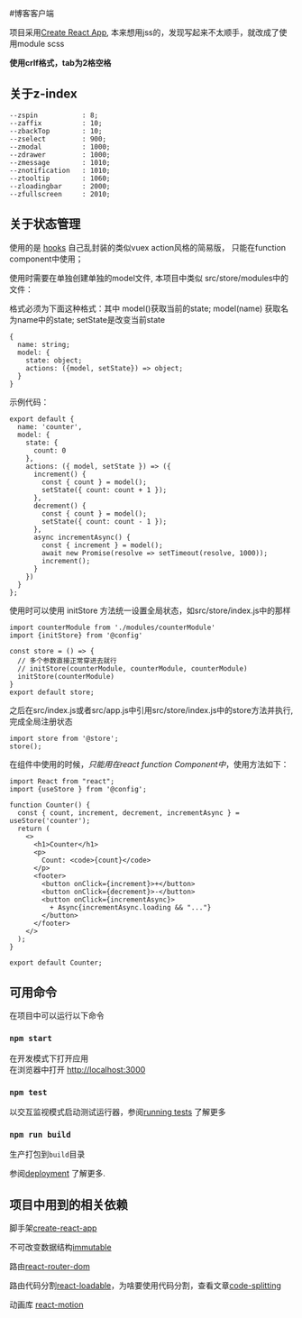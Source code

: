 #博客客户端

项目采用[Create React App](https://github.com/facebook/create-react-app), 本来想用jss的，发现写起来不太顺手，就改成了使用module scss

**使用crlf格式，tab为2格空格**

## 关于z-index

```
--zspin           : 8;
--zaffix          : 10;
--zbackTop        : 10;
--zselect         : 900;
--zmodal          : 1000;
--zdrawer         : 1000;
--zmessage        : 1010;
--znotification   : 1010;
--ztooltip        : 1060;
--zloadingbar     : 2000;
--zfullscreen     : 2010;
```

## 关于状态管理

使用的是 [hooks](https://zh-hans.reactjs.org/docs/hooks-intro.html) 自己乱封装的类似vuex action风格的简易版， 只能在function component中使用；

使用时需要在单独创建单独的model文件, 本项目中类似 src/store/modules中的文件：

格式必须为下面这种格式：其中 model()获取当前的state; model(name) 获取名为name中的state; setState是改变当前state
```
{
  name: string;
  model: {
    state: object;
    actions: ({model, setState}) => object;
  }
}
```
示例代码：
```
export default {
  name: 'counter',
  model: {
    state: {
      count: 0
    },
    actions: ({ model, setState }) => ({
      increment() {
        const { count } = model();
        setState({ count: count + 1 });
      },
      decrement() {
        const { count } = model();
        setState({ count: count - 1 });
      },
      async incrementAsync() {
        const { increment } = model();
        await new Promise(resolve => setTimeout(resolve, 1000));
        increment();
      }
    })
  }
};
```
使用时可以使用 initStore 方法统一设置全局状态，如src/store/index.js中的那样

```
import counterModule from './modules/counterModule'
import {initStore} from '@config'

const store = () => {
  // 多个参数直接正常穿进去就行
  // initStore(counterModule, counterModule, counterModule)
  initStore(counterModule)
}
export default store;
```

之后在src/index.js或者src/app.js中引用src/store/index.js中的store方法并执行,完成全局注册状态

```
import store from '@store';
store();
```
在组件中使用的时候，*只能用在react function Component中*，使用方法如下：

```
import React from "react";
import {useStore } from '@config';

function Counter() {
  const { count, increment, decrement, incrementAsync } = useStore('counter');
  return (
    <>
      <h1>Counter</h1>
      <p>
        Count: <code>{count}</code>
      </p>
      <footer>
        <button onClick={increment}>+</button>
        <button onClick={decrement}>-</button>
        <button onClick={incrementAsync}>
          + Async{incrementAsync.loading && "..."}
        </button>
      </footer>
    </>
  );
}

export default Counter;

```

## 可用命令

在项目中可以运行以下命令

### `npm start`

在开发模式下打开应用<br>
在浏览器中打开 [http://localhost:3000](http://localhost:3000)

### `npm test`

以交互监视模式启动测试运行器，参阅[running tests](https://facebook.github.io/create-react-app/docs/running-tests) 了解更多

### `npm run build`

生产打包到`build`目录

参阅[deployment](https://facebook.github.io/create-react-app/docs/deployment) 了解更多.

## 项目中用到的相关依赖

脚手架[create-react-app](https://github.com/facebook/create-react-app)

不可改变数据结构[immutable](https://www.npmjs.com/package/immutable)

路由[react-router-dom](https://reacttraining.com/react-router/web/guides/quick-start)

路由代码分割[react-loadable](https://serverless-stack.com/chapters/code-splitting-in-create-react-app.html)，为啥要使用代码分割，查看文章[code-splitting](https://serverless-stack.com/chapters/code-splitting-in-create-react-app.html)

动画库 [react-motion](https://github.com/chenglou/react-motion)